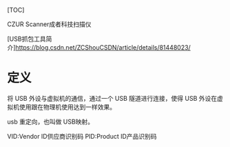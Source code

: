 [TOC]

CZUR Scanner成者科技扫描仪

[USB抓包工具简介]https://blog.csdn.net/ZCShouCSDN/article/details/81448023/

# 定义

将 USB 外设与虚拟机的通信，通过一个 USB 隧道进行连接，使得 USB 外设在虚拟机使用跟在物理机使用达到一样效果。

usb 重定向，也叫做 USB映射。

VID:Vendor ID供应商识别码
PID:Product ID产品识别码






